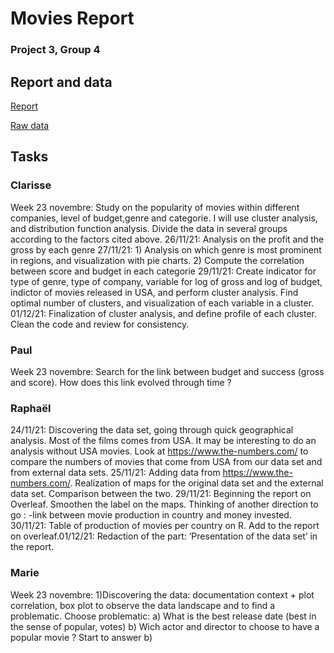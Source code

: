 # Movies Report
### Project 3, Group 4



## Report and data

[Report](https://fr.overleaf.com/project/619f3751783a1a8791a36968)


[Raw data](https://www.kaggle.com/danielgrijalvas/movies)


## Tasks

### Clarisse
Week 23 novembre: Study on the popularity of movies within different companies, level of budget,genre and categorie. I will use cluster analysis, and distribution function analysis. Divide the data in several groups according to the factors cited above. 
26/11/21: Analysis on the profit and the gross by each genre 
27/11/21: 1) Analysis on which genre is most prominent in regions, and visualization with pie charts. 
          2) Compute the correlation between score and budget in each categorie
29/11/21: Create indicator for type of genre, type of company, variable for log of gross and log of budget, indictor of movies released in USA, and perform cluster analysis. Find optimal number of clusters, and visualization of each variable in a cluster. 
01/12/21: Finalization of cluster analysis, and define profile of each cluster. Clean the code and review for consistency. 

### Paul
Week 23 novembre: Search for the link between budget and success (gross and score). How does this link evolved through time ?

### Raphaël
24/11/21: Discovering the data set, going through quick geographical analysis. Most of the films comes from USA. It may be interesting to do an analysis without USA movies. Look at https://www.the-numbers.com/ to compare the numbers of movies that come from USA from our data set and from external data sets.
25/11/21: Adding data from https://www.the-numbers.com/. Realization of maps for the original data set and the external data set. Comparison between the two.
29/11/21: Beginning the report on Overleaf. Smoothen the label on the maps. Thinking of another direction to go : -link between movie production in country and money invested. 30/11/21: Table of production of movies per country on R. Add to the report on overleaf.01/12/21: Redaction of the part: ‘Presentation of the data set’ in the report.


### Marie
Week 23 novembre: 1)Discovering the data: documentation context + plot correlation, box plot to observe the data landscape and to find a problematic. Choose problematic: a) What is the best release date (best in the sense of popular, votes) b) Wich actor and director to choose to have a popular movie ? Start to answer b) 
